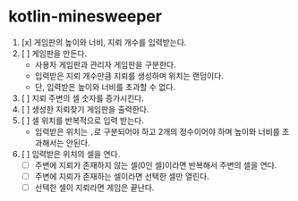 # kotlin-minesweeper


1. [x] 게임판의 높이와 너비, 지뢰 개수를 입력받는다.
2. [ ] 게임판을 만든다.
   - 사용자 게임판과 관리자 게임판을 구분한다.
   - 입력받은 지뢰 개수만큼 지뢰를 생성하며 위치는 랜덤이다.
   - 단, 입력받은 높이와 너비를 초과할 수 없다.
3. [ ] 지뢰 주변의 셀 숫자를 증가시킨다.
4. [ ] 생성한 지뢰찾기 게임판을 출력한다.
5. [ ] 셀 위치를 반복적으로 입력 받는다.
   - 입력받은 위치는 `,`로 구분되어야 하고 2개의 정수이어야 하며 높이와 너비를 초과해서는 안된다.
6. [ ] 입력받은 위치의 셀을 연다.
   - [ ] 주변에 지뢰가 존재하지 않는 셀(0인 셀)이라면 반복해서 주변의 셀을 연다.
   - [ ] 주변에 지뢰가 존재하는 셀이라면 선택한 셀만 열린다.
   - [ ] 선텍한 셀이 지뢰라면 게임은 끝난다.
